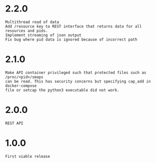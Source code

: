 # 2.2.0

    Multithread read of data
    Add /resource key to REST interface that returns data for all resources and pids.
    Implement streaming of json output
    Fix bug where pid data is ignored because of incorrect path

# 2.1.0

    Make API container privileged such that protected files such as /proc/<pid>/smaps
    can be read. This has security concerns but specifying cap_add in docker-compose
    file or setcap the python3 executable did not work.

# 2.0.0

    REST API

# 1.0.0

    First viable release

